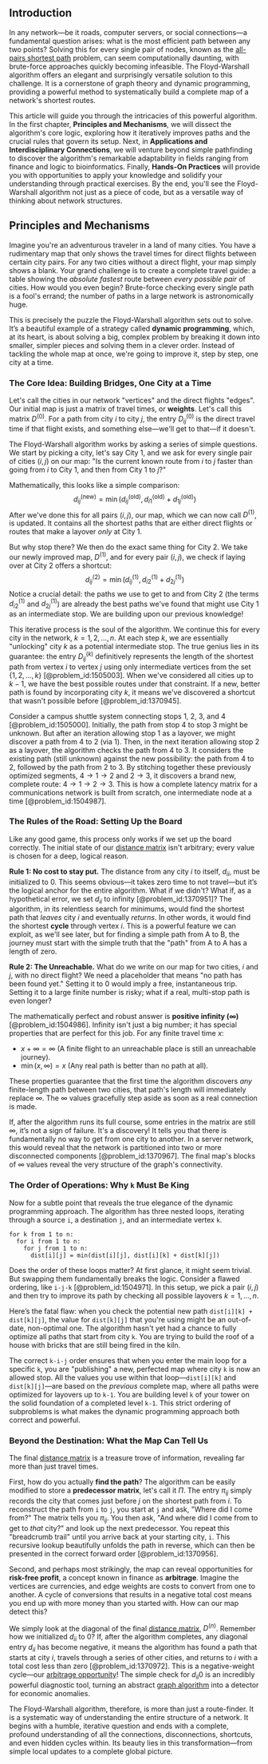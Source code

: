 ## Introduction
In any network—be it roads, computer servers, or social connections—a fundamental question arises: what is the most efficient path between any two points? Solving this for every single pair of nodes, known as the [all-pairs shortest path](@article_id:260968) problem, can seem computationally daunting, with brute-force approaches quickly becoming infeasible. The Floyd-Warshall algorithm offers an elegant and surprisingly versatile solution to this challenge. It is a cornerstone of graph theory and dynamic programming, providing a powerful method to systematically build a complete map of a network's shortest routes.

This article will guide you through the intricacies of this powerful algorithm. In the first chapter, **Principles and Mechanisms**, we will dissect the algorithm's core logic, exploring how it iteratively improves paths and the crucial rules that govern its setup. Next, in **Applications and Interdisciplinary Connections**, we will venture beyond simple pathfinding to discover the algorithm's remarkable adaptability in fields ranging from finance and logic to bioinformatics. Finally, **Hands-On Practices** will provide you with opportunities to apply your knowledge and solidify your understanding through practical exercises. By the end, you'll see the Floyd-Warshall algorithm not just as a piece of code, but as a versatile way of thinking about network structures.

## Principles and Mechanisms

Imagine you're an adventurous traveler in a land of many cities. You have a rudimentary map that only shows the travel times for direct flights between certain city pairs. For any two cities without a direct flight, your map simply shows a blank. Your grand challenge is to create a complete travel guide: a table showing the *absolute fastest* route between *every possible pair* of cities. How would you even begin? Brute-force checking every single path is a fool's errand; the number of paths in a large network is astronomically huge.

This is precisely the puzzle the Floyd-Warshall algorithm sets out to solve. It’s a beautiful example of a strategy called **dynamic programming**, which, at its heart, is about solving a big, complex problem by breaking it down into smaller, simpler pieces and solving them in a clever order. Instead of tackling the whole map at once, we're going to improve it, step by step, one city at a time.

### The Core Idea: Building Bridges, One City at a Time

Let's call the cities in our network "vertices" and the direct flights "edges". Our initial map is just a matrix of travel times, or **weights**. Let's call this matrix $D^{(0)}$. For a path from city $i$ to city $j$, the entry $D^{(0)}_{ij}$ is the direct travel time if that flight exists, and something else—we'll get to that—if it doesn't.

The Floyd-Warshall algorithm works by asking a series of simple questions. We start by picking a city, let's say City 1, and we ask for every single pair of cities $(i, j)$ on our map: "Is the current known route from $i$ to $j$ faster than going from $i$ to City 1, and then from City 1 to $j$?"

Mathematically, this looks like a simple comparison:
$$ d_{ij}^{(\text{new})} = \min(d_{ij}^{(\text{old})}, d_{i1}^{(\text{old})} + d_{1j}^{(\text{old})}) $$
After we've done this for all pairs $(i, j)$, our map, which we can now call $D^{(1)}$, is updated. It contains all the shortest paths that are either direct flights or routes that make a layover *only* at City 1.

But why stop there? We then do the exact same thing for City 2. We take our newly improved map, $D^{(1)}$, and for every pair $(i, j)$, we check if laying over at City 2 offers a shortcut:
$$ d_{ij}^{(2)} = \min(d_{ij}^{(1)}, d_{i2}^{(1)} + d_{2j}^{(1)}) $$
Notice a crucial detail: the paths we use to get to and from City 2 (the terms $d_{i2}^{(1)}$ and $d_{2j}^{(1)}$) are already the best paths we've found that might use City 1 as an intermediate stop. We are building upon our previous knowledge!

This iterative process is the soul of the algorithm. We continue this for every city in the network, $k=1, 2, \dots, n$. At each step $k$, we are essentially "unlocking" city $k$ as a potential intermediate stop. The true genius lies in its guarantee: the entry $D^{(k)}_{ij}$ definitively represents the length of the shortest path from vertex $i$ to vertex $j$ using only intermediate vertices from the set $\{1, 2, \dots, k\}$ [@problem_id:1505003]. When we've considered all cities up to $k-1$, we have the best possible routes under that constraint. If a new, better path is found by incorporating city $k$, it means we've discovered a shortcut that wasn't possible before [@problem_id:1370945].

Consider a campus shuttle system connecting stops 1, 2, 3, and 4 [@problem_id:1505000]. Initially, the path from stop 4 to stop 3 might be unknown. But after an iteration allowing stop 1 as a layover, we might discover a path from 4 to 2 (via 1). Then, in the next iteration allowing stop 2 as a layover, the algorithm checks the path from 4 to 3. It considers the existing path (still unknown) against the new possibility: the path from 4 to 2, followed by the path from 2 to 3. By stitching together these previously optimized segments, $4 \to 1 \to 2$ and $2 \to 3$, it discovers a brand new, complete route: $4 \to 1 \to 2 \to 3$. This is how a complete latency matrix for a communications network is built from scratch, one intermediate node at a time [@problem_id:1504987].

### The Rules of the Road: Setting Up the Board

Like any good game, this process only works if we set up the board correctly. The initial state of our [distance matrix](@article_id:164801) isn't arbitrary; every value is chosen for a deep, logical reason.

**Rule 1: No cost to stay put.** The distance from any city $i$ to itself, $d_{ii}$, must be initialized to 0. This seems obvious—it takes zero time to not travel—but it’s the logical anchor for the entire algorithm. What if we didn't? What if, as a hypothetical error, we set $d_{ii}$ to infinity [@problem_id:1370951]? The algorithm, in its relentless search for minimums, would find the shortest path that *leaves* city $i$ and eventually *returns*. In other words, it would find the shortest **cycle** through vertex $i$. This is a powerful feature we can exploit, as we'll see later, but for finding a simple path from A to B, the journey must start with the simple truth that the "path" from A to A has a length of zero.

**Rule 2: The Unreachable.** What do we write on our map for two cities, $i$ and $j$, with no direct flight? We need a placeholder that means "no path has been found yet." Setting it to 0 would imply a free, instantaneous trip. Setting it to a large finite number is risky; what if a real, multi-stop path is even longer?

The mathematically perfect and robust answer is **positive infinity ($\infty$)** [@problem_id:1504986]. Infinity isn't just a big number; it has special properties that are perfect for this job. For any finite travel time $x$:
- $x + \infty = \infty$ (A finite flight to an unreachable place is still an unreachable journey).
- $\min(x, \infty) = x$ (Any real path is better than no path at all).

These properties guarantee that the first time the algorithm discovers *any* finite-length path between two cities, that path's length will immediately replace $\infty$. The $\infty$ values gracefully step aside as soon as a real connection is made.

If, after the algorithm runs its full course, some entries in the matrix are still $\infty$, it’s not a sign of failure. It's a discovery! It tells you that there is fundamentally no way to get from one city to another. In a server network, this would reveal that the network is partitioned into two or more disconnected components [@problem_id:1370967]. The final map's blocks of $\infty$ values reveal the very structure of the graph's connectivity.

### The Order of Operations: Why `k` Must Be King

Now for a subtle point that reveals the true elegance of the dynamic programming approach. The algorithm has three nested loops, iterating through a source `i`, a destination `j`, and an intermediate vertex `k`.
```
for k from 1 to n:
  for i from 1 to n:
    for j from 1 to n:
      dist[i][j] = min(dist[i][j], dist[i][k] + dist[k][j])
```
Does the order of these loops matter? At first glance, it might seem trivial. But swapping them fundamentally breaks the logic. Consider a flawed ordering, like `i-j-k` [@problem_id:1504971]. In this setup, we pick a pair $(i, j)$ and then try to improve its path by checking all possible layovers $k=1, \dots, n$.

Here’s the fatal flaw: when you check the potential new path `dist[i][k] + dist[k][j]`, the value for `dist[k][j]` that you're using might be an out-of-date, non-optimal one. The algorithm hasn't yet had a chance to fully optimize all paths that start from city `k`. You are trying to build the roof of a house with bricks that are still being fired in the kiln.

The correct `k-i-j` order ensures that when you enter the main loop for a specific `k`, you are "publishing" a new, perfected map where city `k` is now an allowed stop. All the values you use within that loop—`dist[i][k]` and `dist[k][j]`—are based on the *previous* complete map, where all paths were optimized for layovers up to `k-1`. You are building level `k` of your tower on the solid foundation of a completed level `k-1`. This strict ordering of subproblems is what makes the dynamic programming approach both correct and powerful.

### Beyond the Destination: What the Map Can Tell Us

The final [distance matrix](@article_id:164801) is a treasure trove of information, revealing far more than just travel times.

First, how do you actually **find the path**? The algorithm can be easily modified to store a **predecessor matrix**, let's call it $\Pi$. The entry $\pi_{ij}$ simply records the city that comes just before $j$ on the shortest path from $i$. To reconstruct the path from `i` to `j`, you start at `j` and ask, "Where did I come from?" The matrix tells you $\pi_{ij}$. You then ask, "And where did I come from to get to *that* city?" and look up the next predecessor. You repeat this "breadcrumb trail" until you arrive back at your starting city, `i`. This recursive lookup beautifully unfolds the path in reverse, which can then be presented in the correct forward order [@problem_id:1370956].

Second, and perhaps most strikingly, the map can reveal opportunities for **risk-free profit**, a concept known in finance as **arbitrage**. Imagine the vertices are currencies, and edge weights are costs to convert from one to another. A cycle of conversions that results in a negative total cost means you end up with more money than you started with. How can our map detect this?

We simply look at the diagonal of the final [distance matrix](@article_id:164801), $D^{(n)}$. Remember how we initialized $d_{ii}$ to 0? If, after the algorithm completes, any diagonal entry $d_{ii}$ has become negative, it means the algorithm has found a path that starts at city $i$, travels through a series of other cities, and returns to $i$ with a total cost less than zero [@problem_id:1370972]. This is a negative-weight cycle—our [arbitrage opportunity](@article_id:633871)! The simple check for $d_{ii}  0$ is an incredibly powerful diagnostic tool, turning an abstract [graph algorithm](@article_id:271521) into a detector for economic anomalies.

The Floyd-Warshall algorithm, therefore, is more than just a route-finder. It is a systematic way of understanding the entire structure of a network. It begins with a humble, iterative question and ends with a complete, profound understanding of all the connections, disconnections, shortcuts, and even hidden cycles within. Its beauty lies in this transformation—from simple local updates to a complete global picture.